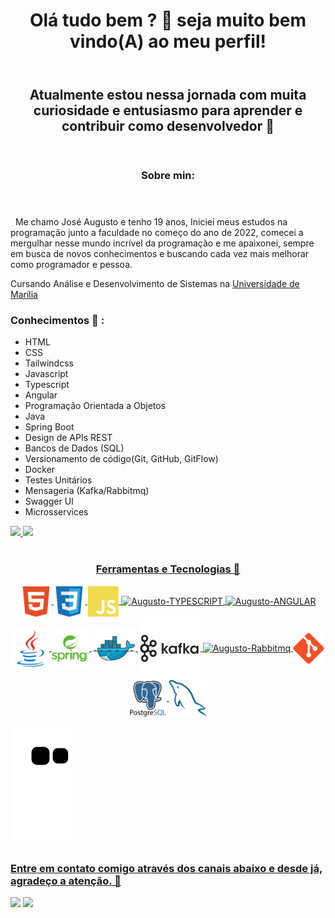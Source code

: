 <header>
<h1>Olá tudo bem ? 👋 seja muito bem vindo(A) ao meu perfil! </h1>
 </header> 
<section>
 <header>
   <h2>Atualmente estou nessa jornada com muita curiosidade e entusiasmo para aprender e contribuir como desenvolvedor 🚀  </h2>
 </header>
 <article>
   
   <header>
      <h3>Sobre min: </h3>
   </header>
   <p> 
   &nbsp Me chamo José Augusto e tenho 19 anos, Iniciei meus estudos na programação junto a faculdade no começo do ano de 2022, comecei a mergulhar nesse mundo incrível da programação e me apaixonei, sempre em busca de novos conhecimentos e buscando cada vez mais melhorar como programador e pessoa.
   </p>
  
   <p>Cursando Análise e Desenvolvimento de Sistemas na <a href="https://oficial.unimar.br">Universidade de Marília</a></p>
  
   <h3> Conhecimentos 🧱 : </h3>
    <ul>
     <li>HTML</li>
     <li>CSS</li>
     <li>Tailwindcss</li>
     <li>Javascript</li>
     <li>Typescript</li>
     <li>Angular</li>
     <li>Programação Orientada a Objetos</li> 
     <li>Java </li>
     <li>Spring Boot</li>
     <li>Design de APIs REST</li>
     <li>Bancos de Dados (SQL)</li>
     <li>Versionamento de código(Git, GitHub, GitFlow)</li>
     <li>Docker</li>
     <li>Testes Unitários</li>
     <li>Mensageria (Kafka/Rabbitmq)</li>
     <li>Swagger UI</li>
     <li>Microsservices</li>
    </ul>
</article>

</section>
<div>
  <a href="https://github.com/AugustoMello09">
  <img height="180em" src="https://github-readme-stats.vercel.app/api?username=AugustoMello09&show_icons=true&theme=codeSTACKr&include_all_commits=true&count_private=true"/>
  <img height="180em" src="https://github-readme-stats.vercel.app/api/top-langs/?username=AugustoMello09&layout=compact&langs_count=16&theme=codeSTACKr"/>
</div> 

<section> 
<div align="center"><br>

 <h3>Ferramentas e Tecnologias 🧱</h3>
 
<img align="center" alt="Augusto-HTML" height="50" width="50" src="https://raw.githubusercontent.com/devicons/devicon/1119b9f84c0290e0f0b38982099a2bd027a48bf1/icons/html5/html5-plain.svg">
  <img align="center" alt="Augusto-CSS" height="50" width="50" src="https://raw.githubusercontent.com/devicons/devicon/1119b9f84c0290e0f0b38982099a2bd027a48bf1/icons/css3/css3-original.svg">
<img align="center" alt="Augusto-JAVASCRIP" height="50" width="50" src="https://raw.githubusercontent.com/devicons/devicon/1119b9f84c0290e0f0b38982099a2bd027a48bf1/icons/javascript/javascript-plain.svg">
<img align="center" alt="Augusto-TYPESCRIPT" height="60" width="60" src="https://img.icons8.com/?size=512&id=nCj4PvnCO0tZ&format=png">
<img align="center" alt="Augusto-ANGULAR" height="50" width="50" src="https://raw.githubusercontent.com/get-icon/geticon/fc0f660daee147afb4a56c64e12bde6486b73e39/icons/angular-icon.svg">
 <img align="center" alt="Augusto-Java" height="60" width="60" src=https://github.com/devicons/devicon/blob/master/icons/java/java-original.svg > 
 <img align="center" alt="Augusto-SpringBoot" height="60" width="60" src="https://raw.githubusercontent.com/devicons/devicon/1119b9f84c0290e0f0b38982099a2bd027a48bf1/icons/spring/spring-original-wordmark.svg">
<img align="center" alt="Augusto-Docker" height="70" width="70" src="https://raw.githubusercontent.com/devicons/devicon/1119b9f84c0290e0f0b38982099a2bd027a48bf1/icons/docker/docker-original.svg">
 <img align="center" alt="Augusto-kafka" height="100" width="100"
 src="https://github.com/devicons/devicon/blob/master/icons/apachekafka/apachekafka-original-wordmark.svg">
 <img align="center" alt="Augusto-Rabbitmq" height="40" width="40"
 src="https://www.svgrepo.com/show/303576/rabbitmq-logo.svg">
 <img align="center" alt="Augusto-GitHub" height="50" width="50" src="https://raw.githubusercontent.com/devicons/devicon/1119b9f84c0290e0f0b38982099a2bd027a48bf1/icons/git/git-original.svg">
 <img align="center" alt="Augusto-POSTGRESQL" height="60" width="60" src="https://raw.githubusercontent.com/devicons/devicon/1119b9f84c0290e0f0b38982099a2bd027a48bf1/icons/postgresql/postgresql-original-wordmark.svg">
 <img align="center" alt="Augusto-MYSQL" height="60" width="60"
src= https://raw.githubusercontent.com/devicons/devicon/1119b9f84c0290e0f0b38982099a2bd027a48bf1/icons/mysql/mysql-original.svg> 
   
</div>  
 
![snake gif](https://github.com/AugustoMello09/AugustoMello09/blob/output/github-contribution-grid-snake.svg)  
 
</section> 

<footer> 
<div>

 <h3> Entre em contato comigo através dos canais abaixo e desde já, agradeço a atenção. 🤝 </h3>
  
  <a href="https://www.linkedin.com/in/jos%C3%A9-augusto-mello-794a94234" target="_blank"><img src="https://img.shields.io/badge/-LinkedIn-%230077B5?style=for-the-badge&logo=linkedin&logoColor=white"></a>
 <a href="mailto:joseaugusto.Mello01@gmail.com" target="_blank"><img src="https://img.shields.io/badge/Gmail-D14836?style=for-the-badge&logo=gmail&logoColor=white" target="_blank"></a>
 

  </div>
</footer> 
